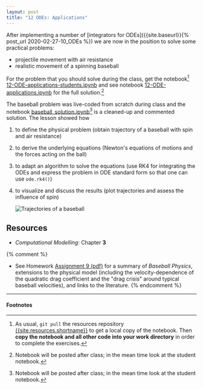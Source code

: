 ```yaml
---
layout: post
title: "12 ODEs: Applications"
---
```


After implementing a number of
[integrators for ODEs]({{site.baseurl}}{% post_url 2020-02-27-10_ODEs %}) we are now in the position to solve some practical problems:

- projectile movement with air resistance
- realistic movement of a spinning baseball

For the problem that you should solve during the class, get the
notebook[^1]
[12-ODE-applications-students.ipynb]({{site.nbviewer.resources}}/12_ODE_applications/12-ODE-applications-students.ipynb)
and see notebook
[12-ODE-applications.ipynb]({{site.nbviewer.resources}}/12_ODE_applications/12-ODE-applications.ipynb)
for the full solution.[^2]

The baseball problem was live-coded from scratch during class and the
notebook
[baseball_solution.ipynb]({{site.nbviewer.resources}}/12_ODE_applications/baseball_solution.ipynb)[^2]
is a cleaned-up and commented solution. The lesson showed how

1. to define the physical problem (obtain trajectory of a baseball
   with spin and air resistance)
2. to derive the underlying equations (Newton's equations of motions
   and the forces acting on the ball)
3. to adapt an algorithm to solve the equations (use RK4 for
   integrating the ODEs and express the problem in ODE standard form
   so that one can use `ode.rk4()`)
4. to visualize and discuss the results (plot trajectories and assess
   the influence of spin)
   
   ![Trajectories of a baseball]({{site.baseurl}}/{{site.figs}}/baseball.png)


## Resources ##

* _Computational Modelling_: Chapter **3**

{% comment %}
* See Homework [Assignment 9 (pdf)]({{site.assignments.fileurl}}/assignment_09/assignment_09.pdf)
  for a summary of *Baseball Physics*, extensions to the physical
  model (including the velocity-dependence of the quadratic drag
  coefficient and the "drag crisis" around typical baseball
  velocities), and links to the literature.
{% endcomment %}

------------------------------------------------------------

#### Footnotes



[^1]:

     As usual, `git pull` the resources repository
     [{{site.resources.shortname}}]({{site.resources.url}}) to get a
     local copy of the notebook. Then **copy the notebook and all other
     code into your work directory** in order to complete the exercises.

[^2]:

     Notebook will be posted after class; in the mean time look at the
     student notebook.
